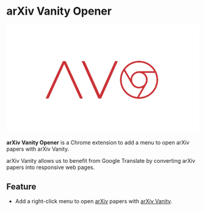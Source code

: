 # arXiv Vanity Opener

<p align="center">
  <img src="./assets/images/banner.png" width="1000" alt="banner" />
</p>

**arXiv Vanity Opener** is a Chrome extension to add a menu to open arXiv papers with arXiv Vanity.

arXiv Vanity allows us to benefit from Google Translate by converting arXiv papers into responsive web pages.

## Feature

- Add a right-click menu to open [arXiv](https://arxiv.org) papers with [arXiv Vanity](https://www.arxiv-vanity.com).
